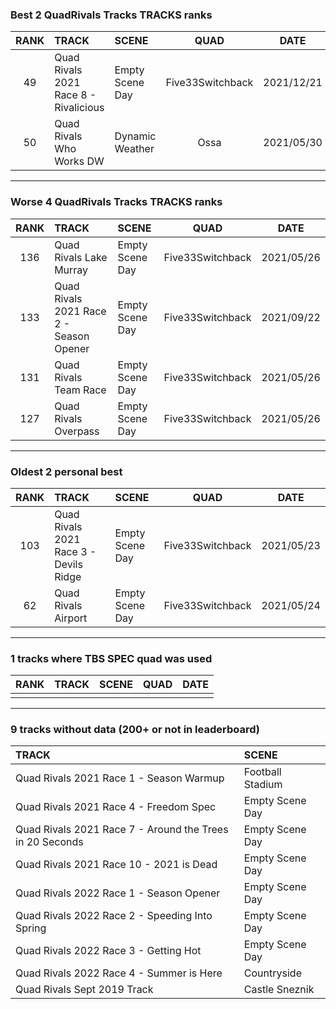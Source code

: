 ### Best 2 QuadRivals Tracks TRACKS ranks
|RANK|TRACK|SCENE|QUAD|DATE|
|:---:|:---|:---|:---:|:---:|
|49|Quad Rivals 2021 Race 8 - Rivalicious|Empty Scene Day|Five33Switchback|2021/12/21|
|50|Quad Rivals Who Works DW|Dynamic Weather|Ossa|2021/05/30|
---
### Worse 4 QuadRivals Tracks TRACKS ranks
|RANK|TRACK|SCENE|QUAD|DATE|
|:---:|:---|:---|:---:|:---:|
|136|Quad Rivals Lake Murray|Empty Scene Day|Five33Switchback|2021/05/26|
|133|Quad Rivals 2021 Race 2 - Season Opener|Empty Scene Day|Five33Switchback|2021/09/22|
|131|Quad Rivals Team Race|Empty Scene Day|Five33Switchback|2021/05/26|
|127|Quad Rivals Overpass|Empty Scene Day|Five33Switchback|2021/05/26|
---
### Oldest 2 personal best
|RANK|TRACK|SCENE|QUAD|DATE|
|:---:|:---|:---|:---:|:---:|
|103|Quad Rivals 2021 Race 3 - Devils Ridge|Empty Scene Day|Five33Switchback|2021/05/23|
|62|Quad Rivals Airport|Empty Scene Day|Five33Switchback|2021/05/24|
---
### 1 tracks where TBS SPEC quad was used
|RANK|TRACK|SCENE|QUAD|DATE|
|:---:|:---|:---|:---:|:---:|
||||||
---
### 9 tracks without data (200+ or not in leaderboard)
|TRACK|SCENE|
|:---|:---|
|Quad Rivals 2021 Race 1 - Season Warmup|Football Stadium|
|Quad Rivals 2021 Race 4 - Freedom Spec|Empty Scene Day|
|Quad Rivals 2021 Race 7 - Around the Trees in 20 Seconds|Empty Scene Day|
|Quad Rivals 2021 Race 10 - 2021 is Dead|Empty Scene Day|
|Quad Rivals 2022 Race 1 - Season Opener|Empty Scene Day|
|Quad Rivals 2022 Race 2 - Speeding Into Spring|Empty Scene Day|
|Quad Rivals 2022 Race 3 - Getting Hot|Empty Scene Day|
|Quad Rivals 2022 Race 4 - Summer is Here|Countryside|
|Quad Rivals Sept 2019 Track|Castle Sneznik|
